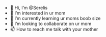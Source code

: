 - 👋 Hi, I’m @Serelis
- 👀 I’m interested in ur mom
- 🌱 I’m currently learning ur moms boob size
- 💞️ I’m looking to collaborate on ur mom
- 📫 How to reach me talk with your mother

<!---
Serelis/Serelis is a ✨ special ✨ repository because its `README.md` (this file) appears on your GitHub profile.
You can click the Preview link to take a look at your changes.
--->
